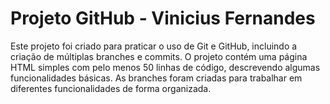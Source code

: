 # Projeto GitHub - Vinicius Fernandes

Este projeto foi criado para praticar o uso de Git e GitHub, incluindo a criação de múltiplas branches e commits. O projeto contém uma página HTML simples com pelo menos 50 linhas de código, descrevendo algumas funcionalidades básicas. As branches foram criadas para trabalhar em diferentes funcionalidades de forma organizada.



